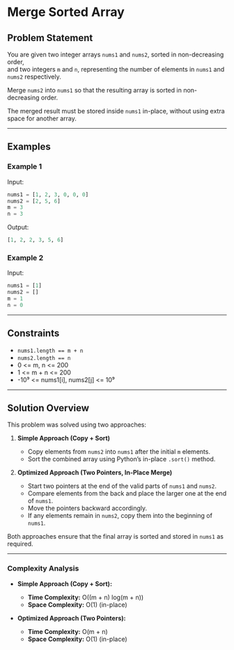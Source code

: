 # Merge Sorted Array

## Problem Statement

You are given two integer arrays `nums1` and `nums2`, sorted in non-decreasing order,  
and two integers `m` and `n`, representing the number of elements in `nums1` and `nums2` respectively.

Merge `nums2` into `nums1` so that the resulting array is sorted in non-decreasing order.

The merged result must be stored inside `nums1` in-place, without using extra space for another array.

---

## Examples

### Example 1

Input:
```python
nums1 = [1, 2, 3, 0, 0, 0]
nums2 = [2, 5, 6]
m = 3
n = 3
```
Output:
```python
[1, 2, 2, 3, 5, 6]
```
### Example 2
Input:
```python
nums1 = [1]
nums2 = []
m = 1
n = 0
```

---

## Constraints

- `nums1.length == m + n`
- `nums2.length == n`
- 0 <= m, n <= 200
- 1 <= m + n <= 200
- -10⁹ <= nums1[i], nums2[j] <= 10⁹

---

## Solution Overview

This problem was solved using two approaches:

1. **Simple Approach (Copy + Sort)**  
   - Copy elements from `nums2` into `nums1` after the initial `m` elements.
   - Sort the combined array using Python’s in-place `.sort()` method.
   
2. **Optimized Approach (Two Pointers, In-Place Merge)**  
   - Start two pointers at the end of the valid parts of `nums1` and `nums2`.
   - Compare elements from the back and place the larger one at the end of `nums1`.
   - Move the pointers backward accordingly.
   - If any elements remain in `nums2`, copy them into the beginning of `nums1`.

Both approaches ensure that the final array is sorted and stored in `nums1` as required.

---

### Complexity Analysis

- **Simple Approach (Copy + Sort):**
  - **Time Complexity:** O((m + n) log(m + n))
  - **Space Complexity:** O(1) (in-place)

- **Optimized Approach (Two Pointers):**
  - **Time Complexity:** O(m + n)
  - **Space Complexity:** O(1) (in-place)